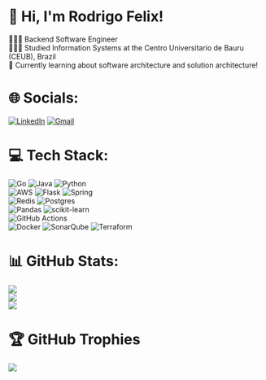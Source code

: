 # 👋 Hi, I'm Rodrigo Felix!
👩🏻‍💻 Backend Software Engineer<br/>
👩🏻‍🎓 Studied Information Systems at the Centro Universitario de Bauru (CEUB), Brazil<br/>
💭 Currently learning about software architecture and solution architecture!<br/>

# 🌐 Socials:
[![LinkedIn](https://img.shields.io/badge/LinkedIn-%230077B5.svg?logo=linkedin&logoColor=white)](www.linkedin.com/in/rodrigosfelix/)
[![Gmail](https://img.shields.io/badge/-Gmail-c14438?style=flat&logo=Gmail&logoColor=white)](mailto:felixs.rodrigo@gmail.com)


# 💻 Tech Stack:
![Go](https://img.shields.io/badge/go-%2300ADD8.svg?style=for-the-badge&logo=go&logoColor=white) 
![Java](https://img.shields.io/badge/java-%23ED8B00.svg?style=for-the-badge&logo=openjdk&logoColor=white) 
![Python](https://img.shields.io/badge/python-3670A0?style=for-the-badge&logo=python&logoColor=ffdd54)<br/> 
![AWS](https://img.shields.io/badge/AWS-%23FF9900.svg?style=for-the-badge&logo=amazon-aws&logoColor=white) 
![Flask](https://img.shields.io/badge/flask-%23000.svg?style=for-the-badge&logo=flask&logoColor=white) 
![Spring](https://img.shields.io/badge/spring-%236DB33F.svg?style=for-the-badge&logo=spring&logoColor=white)<br/> 
![Redis](https://img.shields.io/badge/redis-%23DD0031.svg?style=for-the-badge&logo=redis&logoColor=white) 
![Postgres](https://img.shields.io/badge/postgres-%23316192.svg?style=for-the-badge&logo=postgresql&logoColor=white)<br/> 
![Pandas](https://img.shields.io/badge/pandas-%23150458.svg?style=for-the-badge&logo=pandas&logoColor=white) 
![scikit-learn](https://img.shields.io/badge/scikit--learn-%23F7931E.svg?style=for-the-badge&logo=scikit-learn&logoColor=white)<br/> 
![GitHub Actions](https://img.shields.io/badge/github%20actions-%232671E5.svg?style=for-the-badge&logo=githubactions&logoColor=white)<br/> 
![Docker](https://img.shields.io/badge/docker-%230db7ed.svg?style=for-the-badge&logo=docker&logoColor=white) 
![SonarQube](https://img.shields.io/badge/SonarQube-black?style=for-the-badge&logo=sonarqube&logoColor=4E9BCD) 
![Terraform](https://img.shields.io/badge/terraform-%235835CC.svg?style=for-the-badge&logo=terraform&logoColor=white)
# 📊 GitHub Stats:
![](https://github-readme-stats.vercel.app/api?username=felixrodrigo19&theme=dark&hide_border=false&include_all_commits=true&count_private=true)<br/>
![](https://github-readme-streak-stats.herokuapp.com/?user=felixrodrigo19&theme=dark&hide_border=false)<br/>
![](https://github-readme-stats.vercel.app/api/top-langs/?username=felixrodrigo19&theme=dark&hide_border=false&include_all_commits=true&count_private=true&layout=compact)

# 🏆 GitHub Trophies
![](https://github-profile-trophy.vercel.app/?username=felixrodrigo19&theme=tokyonight&no-frame=false&no-bg=true&margin-w=4)
